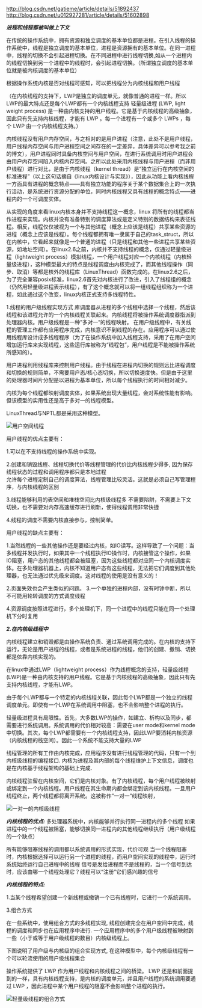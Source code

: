 

http://blog.csdn.net/gatieme/article/details/51892437
http://blog.csdn.net/u012927281/article/details/51602898



***进程和线程都被叫做上下文***


在传统的操作系统中，拥有资源和独立调度的基本单位都是进程。在引入线程的操作系统中，线程是独立调度的基本单位，进程是资源拥有的基本单位。在同一进程中，线程的切换不会引起进程切换。在不同进程中进行线程切换,如从一个进程内的线程切换到另一个进程中的线程时，会引起进程切换。（所谓独立调度的基本单位就是被内核调度的基本单位）


根据操作系统内核是否对线程可感知，可以把线程分为内核线程和用户线程


（在内核线程的支持下，LWP是独立的调度单元，就像普通的进程一样。所以LWP的最大特点还是每个LWP都有一个内核线程支持 
轻量级进程 (LWP, light weight process) 是一种由内核支持的用户线程。它是基于内核线程的高级抽象，因此只有先支持内核线程，才能有 LWP 。每一个进程有一个或多个 LWPs ，每个 LWP 由一个内核线程支持。）


内核线程没有用户内存空间，与之相对的是用户进程（注意，此处不是用户线程，用户线程内存空间与用户进程空间之间存在的一定差异，具体差异可以参考我之前的博文），用户进程同时具备内核空间与用户空间，在进行系统调用时用户进程会由用户内存空间陷入内核内存空间。之所以此处采用内核线程与用户进程（而非用户线程）进行对比，是由于内核线程（kernel thread）是“独立运行在内核空间的标准进程”（以上这句话摘自《linux内核设计与实现》），因此从功能上看内核线程一方面具有进程的概念特点——具有独立功能的程序关于某个数据集合上的一次执行活动，是系统进行资源分配的单位，同时内核线程又具有线程的概念特点——进程内的一个可调度实体。


从实现的角度来看linux内核本身并不支持线程这一概念，linux 将所有的线程都当作进程来实现。内核并没有准备特别的调度算法或是定义特别的数据结构来表征线程。相反，线程仅仅被视为一个与其他进程（概念上应该是线程）共享某些资源的进程（概念上应该是线程）。每个线程都拥有唯一隶属于自己的task_struct，所以在内核中，它看起来就像是一个普通的进程（只是线程和其他一些进程共享某些资源，如地址空间）。在linux2.6之前，内核并不支持线程的概念，仅通过轻量级进程（lightweight process）模拟线程，一个用户线程对应一个内核线程（内核轻量级进程），这种模型最大的特点是线程调度由内核完成了，而其他线程操作（同步、取消）等都是核外的线程库（LinuxThread）函数完成的。在linux2.6之后，为了完全兼容posix标准，linux2.6首先对内核进行了改进，引入了线程组的概念（仍然用轻量级进程表示线程），有了这个概念就可以将一组线程组织称为一个进程，如此通过这个改变，linux内核正式支持多线程特性。


1.线程的用户级线程实现方式
库调度器从进程的多个线程中选择一个线程，然后该线程和该进程允许的一个内核线程关联起来。内核线程将被操作系统调度器指派到处理器内核。用户级线程是一种”多对一”的线程映射。
在用户级线程中，有关线程的管理工作都有应用程序完成，内核意识不到线程的存在。应用程序可以通过使用线程库设计成多线程程序（为了在操作系统中加入线程支持，采用了在用户空间增加运行库来实现线程，这些运行库被称为“线程包”，用户线程是不能被操作系统所感知的）。


用户进程利用线程库来控制用户线程。由于线程在进程内切换的规则远比进程调度和切换的规则简单，不需要用户态/核心态切换，所以切换速度快。但是由于这里的处理器时间片分配是以进程为基本单位，所以每个线程执行的时间相对减少。


内核为每个线程都映射调度实体，如果系统出现大量线程，会对系统性能有影响。但该模型的实用性还是高于多对一的线程模型。

LinuxThread与NPTL都是采用这种模型。

![用户空间线程](http://demoio.cn:9000/blog-image/%E7%94%A8%E6%88%B7%E7%A9%BA%E9%97%B4%E7%BA%BF%E7%A8%8B.png)



用户线程的优点主要有：

1.可以在不支持线程的操作系统中实现。

2.创建和销毁线程、线程切换代价等线程管理的代价比内核线程少得多, 因为保存线程状态的过程和调用程序都只是本地过程    
允许每个进程定制自己的调度算法，线程管理比较灵活。这就是必须自己写管理程序，与内核线程的区别

3.线程能够利用的表空间和堆栈空间比内核级线程多
不需要陷阱，不需要上下文切换，也不需要对内存高速缓存进行刷新，使得线程调用非常快捷

4.线程的调度不需要内核直接参与，控制简单。

用户线程的缺点主要有：

1.当然线程的一些其他操作还是要经过内核，如IO读写。这样导致了一个问题：当多线程并发执行时，如果其中一个线程执行IO操作时，内核接管这个操作，如果IO阻塞，用户态的其他线程都会被阻塞，因为这些线程都对应同一个内核调度实体。在多处理器机器上，内核不知道用户态有这些线程，无法把它们调度到其他处理器，也无法通过优先级来调度。这对线程的使用是没有意义的！

2.页面失效也会产生类似的问题。
3.一个单独的进程内部，没有时钟中断，所以不可能用轮转调度的方式调度线程

4.资源调度按照进程进行，多个处理机下，同一个进程中的线程只能在同一个处理机下分时复用

***2.在内核级线程中***


内核线程建立和销毁都是由操作系统负责、通过系统调用完成的。在内核的支持下运行，无论是用户进程的线程，或者是系统进程的线程，他们的创建、撤销、切换都是依靠内核实现的。

在linux中通过LWP（lightweight process）作为线程概念的支持，轻量级线程(LWP)是一种由内核支持的用户线程。它是基于内核线程的高级抽象，因此只有先支持内核线程，才能有LWP。

由于每个LWP都与一个特定的内核线程关联，因此每个LWP都是一个独立的线程调度单元。即使有一个LWP在系统调用中阻塞，也不会影响整个进程的执行。

轻量级进程具有局限性。首先，大多数LWP的操作，如建立、析构以及同步，都需要进行系统调用。系统调用的代价相对较高：需要在user mode和kernel mode中切换。其次，每个LWP都需要有一个内核线程支持，因此LWP要消耗内核资源（内核线程的栈空间）。因此一个系统不能支持大量的LWP

线程管理的所有工作由内核完成，应用程序没有进行线程管理的代码，只有一个到内核级线程的编程接口. 内核为进程及其内部的每个线程维护上下文信息，调度也是在内核基于线程架构的基础上完成.

内核线程驻留在内核空间，它们是内核对象。有了内核线程，每个用户线程被映射或绑定到一个内核线程。用户线程在其生命期内都会绑定到该内核线程。一旦用户线程终止，两个线程都将离开系统。这被称作”一对一”线程映射，

![一对一的内核级线程](http://demoio.cn:9000/blog-image/一对一的内核级线程.png)




***内核线程的优点:***
多处理器系统中，内核能够并行执行同一进程内的多个线程
如果进程中的一个线程被阻塞，能够切换同一进程内的其他线程继续执行（用户级线程的一个缺点）

所有能够阻塞线程的调用都以系统调用的形式实现，代价可观
当一个线程阻塞时，内核根据选择可以运行另一个进程的线程，而用户空间实现的线程中，运行时系统始终运行自己进程中的线程
信号是发给进程而不是线程的，当一个信号到达时，应该由哪一个线程处理它？线程可以“注册”它们感兴趣的信号

***内核线程的特点:***

1.当某个线程希望创建一个新线程或撤销一个已有线程时，它进行一个系统调用。

3.组合方式

在一些系统中，使用组合方式的多线程实现, 线程创建完全在用户空间中完成，线程的调度和同步也在应用程序中进行. 一个应用程序中的多个用户级线程被映射到一些（小于或等于用户级线程的数目）内核级线程上。

下图说明了用户级与内核级的组合实现方式, 在这种模型中，每个内核级线程有一个可以轮流使用的用户级线程集合

操作系统提供了 LWP 作为用户线程和内核线程之间的桥梁。 LWP 还是和前面提到的一样，具有内核线程支持，是内核的调度单元，并且用户线程的系统调用要通过 LWP ，因此进程中某个用户线程的阻塞不会影响整个进程的执行。



![轻量级线程的组合方式](http://demoio.cn:9000/blog-image/轻量级线程的组合方式.png)
